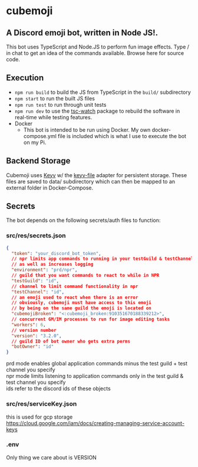 # cubemoji
A Discord emoji bot, written in Node JS!.
---
This bot uses TypeScript and Node.JS to perform fun image effects. Type / in chat to get an idea of the commands available. Browse here for source code.

Execution
---------
- `npm run build` to build the JS from TypeScript in the `build/` subdirectory
- `npm start` to run the built JS files
- `npm run test` to run through unit tests
- `npm run dev` to use the [tsc-watch](https://www.npmjs.com/package/tsc-watch) package to rebuild the software in real-time while testing features.
- Docker
  - This bot is intended to be run using Docker. My own docker-compose.yml file is included which is what I use to execute the bot on my Pi.

Backend Storage
---------------
Cubemoji uses [Keyv](https://www.npmjs.com/package/keyv) w/ the [keyv-file](https://github.com/zaaack/keyv-file) adapter for persistent storage. These files are saved to data/ subdirectory which can then be mapped to an external folder in Docker-Compose.

Secrets
-------
The bot depends on the following secrets/auth files to function:

### src/res/secrets.json
```json
{
  "token": "your_discord_bot_token",
  // npr limits app commands to running in your testGuild & testChannel
  // as well as increases logging
  "environment": "prd/npr", 
  // guild that you want commands to react to while in NPR
  "testGuild": "id",
  // channel to limit command functionality in npr
  "testChannel": "id",
  // an emoji used to react when there is an error
  // obviously, cubemoji must have access to this emoji
  // by being on the same guild the emoji is located on
  "cubemojiBroken": "<:cubemoji_broken:910351670188339212>",
  // concurrent GM/IM processes to run for image editing tasks
  "workers": 6,
  // version number
  "version": "3.2.0",
  // guild ID of bot owner who gets extra perms
  "botOwner": "id"
}
```
prd mode enables global application commands minus the test guild + test channel you specify  
npr mode limits listening to application commands only in the test guild & test channel you specify  
ids refer to the discord ids of these objects

### src/res/serviceKey.json  
this is used for gcp storage  
https://cloud.google.com/iam/docs/creating-managing-service-account-keys


### .env
Only thing we care about is VERSION